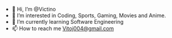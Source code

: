 - 👋 Hi, I’m @Victino
- 👀 I’m interested in Coding, Sports, Gaming, Movies and Anime.
- 🌱 I’m currently learning Software Engineering
- 📫 How to reach me Vitoj004@gmail.com

<!---
Victino/Victino is a ✨ special ✨ repository because its `README.md` (this file) appears on your GitHub profile.
You can click the Preview link to take a look at your changes.
--->
